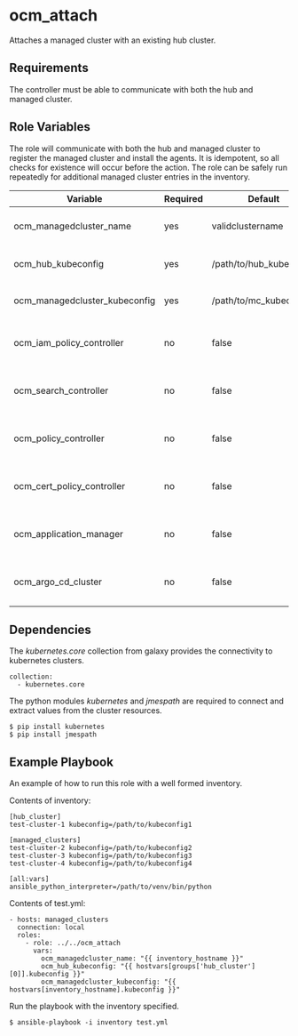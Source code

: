 ocm_attach
==========

Attaches a managed cluster with an existing hub cluster.


Requirements
------------

The controller must be able to communicate with both the hub and managed cluster.


Role Variables
--------------

The role will communicate with both the hub and managed cluster to register the managed cluster and install the agents. It is idempotent, so all checks for existence will occur before the action. The role can be safely run repeatedly for additional managed cluster entries in the inventory.


| Variable                      | Required           | Default                            | Comments                                 |
|-------------------------------|--------------------|------------------------------------|------------------------------------------|
| ocm_managedcluster_name       | yes                | validclustername                   | `^[a-z0-9]([-a-z0-9]*[a-z0-9])?$`        |
| ocm_hub_kubeconfig            | yes                | /path/to/hub_kubeconfig            | Path to the hub's kubeconfig             |
| ocm_managedcluster_kubeconfig | yes                | /path/to/mc_kubeconfig             | Path to the mc's kubeconfig              |
| ocm_iam_policy_controller     | no                 | false                              | Flag to enable IAM Policy Controller     |
| ocm_search_controller         | no                 | false                              | Flag to enable Search Controller         |
| ocm_policy_controller         | no                 | false                              | Flag to enable Policy Controller         |
| ocm_cert_policy_controller    | no                 | false                              | Flag to enable Cert Policy Controller    |
| ocm_application_manager       | no                 | false                              | Flag to enable Application Manager       |
| ocm_argo_cd_cluster           | no                 | false                              | Flag to enable Argo CD Cluster           |


Dependencies
------------

The *kubernetes.core* collection from galaxy provides the connectivity to kubernetes clusters.

    collection:
      - kubernetes.core

The python modules *kubernetes* and *jmespath* are required to connect and extract values from the cluster resources.

    $ pip install kubernetes
    $ pip install jmespath


Example Playbook
----------------

An example of how to run this role with a well formed inventory.

Contents of inventory:

    [hub_cluster]
    test-cluster-1 kubeconfig=/path/to/kubeconfig1

    [managed_clusters]
    test-cluster-2 kubeconfig=/path/to/kubeconfig2
    test-cluster-3 kubeconfig=/path/to/kubeconfig3
    test-cluster-4 kubeconfig=/path/to/kubeconfig4

    [all:vars]
    ansible_python_interpreter=/path/to/venv/bin/python



Contents of test.yml:

    - hosts: managed_clusters
      connection: local
      roles:
        - role: ../../ocm_attach
          vars:
            ocm_managedcluster_name: "{{ inventory_hostname }}"
            ocm_hub_kubeconfig: "{{ hostvars[groups['hub_cluster'][0]].kubeconfig }}"
            ocm_managedcluster_kubeconfig: "{{ hostvars[inventory_hostname].kubeconfig }}"

Run the playbook with the inventory specified.

    $ ansible-playbook -i inventory test.yml

